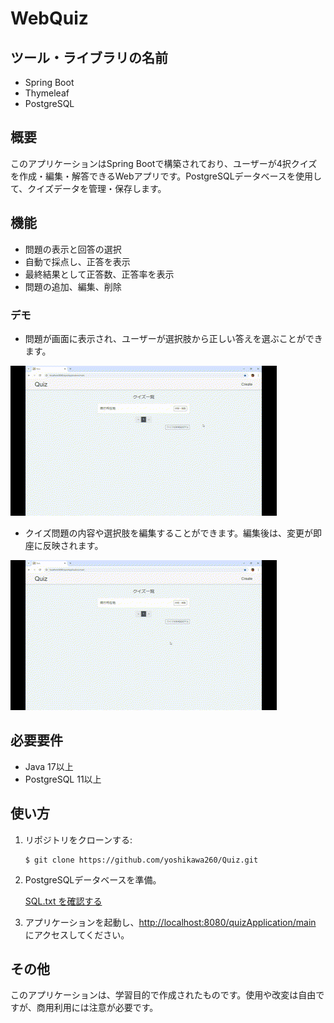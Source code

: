 # WebQuiz

## ツール・ライブラリの名前
- Spring Boot
- Thymeleaf
- PostgreSQL

## 概要
このアプリケーションはSpring Bootで構築されており、ユーザーが4択クイズを作成・編集・解答できるWebアプリです。PostgreSQLデータベースを使用して、クイズデータを管理・保存します。

## 機能
- 問題の表示と回答の選択
- 自動で採点し、正答を表示
- 最終結果として正答数、正答率を表示
- 問題の追加、編集、削除

### デモ
- 問題が画面に表示され、ユーザーが選択肢から正しい答えを選ぶことができます。

![demo](src/Common/gif/demo.gif)
- クイズ問題の内容や選択肢を編集することができます。編集後は、変更が即座に反映されます。

![demo2](src/Common/gif/demo2.gif)

## 必要要件
- Java 17以上
- PostgreSQL 11以上

## 使い方
1. リポジトリをクローンする:
    ```
    $ git clone https://github.com/yoshikawa260/Quiz.git
    ```
2. PostgreSQLデータベースを準備。

    [SQL.txt を確認する](src/Common/SQL.txt)

3. アプリケーションを起動し、[http://localhost:8080/quizApplication/main](http://localhost:8080/quizApplication/main) にアクセスしてください。


## その他
このアプリケーションは、学習目的で作成されたものです。使用や改変は自由ですが、商用利用には注意が必要です。
